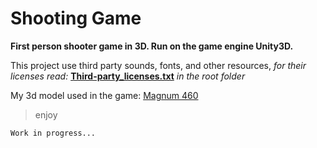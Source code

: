# Shooting Game

__First person shooter game in 3D. Run on the game engine Unity3D.__

This project use third party sounds, fonts, and other resources, _for their licenses read:_ [**Third-party_licenses.txt**](https://github.com/TheGoodFella/ShootingGame/blob/master/Third-party_licenses.md) _in the root folder_

My 3d model used in the game: [Magnum 460](https://github.com/TheGoodFella/magnum460Blend)<br/>

>enjoy

```
Work in progress...
```
